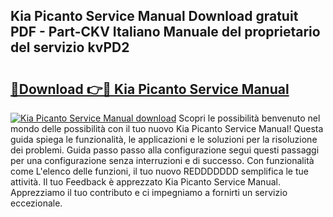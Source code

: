 ## Kia Picanto Service Manual Download gratuit PDF - Part-CKV Italiano Manuale del proprietario del servizio kvPD2

# <h2><a href="http://df9vs4g.blite.top/?on=Kia+Picanto+Service+Manual">🔗Download 👉🔴 Kia Picanto Service Manual</a></h2>

[![Kia Picanto Service Manual download](https://i.imgur.com/lujVjoI.png)](http://df9vs4g.blite.top/?on=Kia+Picanto+Service+Manual)
Scopri le possibilità benvenuto nel mondo delle possibilità con il tuo nuovo Kia Picanto Service Manual! Questa guida spiega le funzionalità, le applicazioni e le soluzioni per la risoluzione dei problemi. Guida passo passo alla configurazione segui questi passaggi per una configurazione senza interruzioni e di successo. Con funzionalità come L'elenco delle funzioni, il tuo nuovo REDDDDDDD semplifica le tue attività. Il tuo Feedback è apprezzato Kia Picanto Service Manual. Apprezziamo il tuo contributo e ci impegniamo a fornirti un servizio eccezionale.
